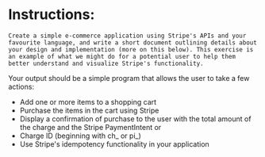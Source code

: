 # Instructions:

```
Create a simple e-commerce application using Stripe's APIs and your favourite language, and write a short document outlining details about your design and implementation (more on this below). This exercise is an example of what we might do for a potential user to help them better understand and visualize Stripe's functionality.
```
 
<p>Your output should be a simple program that allows the user to take a few actions:</p>
<ul><li>Add one or more items to a shopping cart</li>
<li>Purchase the items in the cart using Stripe </li>
<li>Display a confirmation of purchase to the user with the total amount of the charge and the Stripe PaymentIntent or <li>Charge ID (beginning with ch_ or pi_)</li>
<li>Use Stripe's idempotency functionality in your application</li>
</ul>

